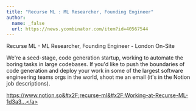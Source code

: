 ```yaml
---
title: "Recurse ML : ML Researcher, Founding Engineer"
author:
  name: _false
  url: https://news.ycombinator.com/item?id=40567544
---
```

Recurse ML - ML Researcher, Founding Engineer - London On-Site

We&#x27;re a seed-stage, code generation startup, working to automate the boring tasks in large codebases. If you&#x27;d like to push the boundaries of code generation and deploy your work in some of the largest software engineering teams orgs in the world, shoot me an email (it&#x27;s in the Notion job descriptions).

<a href="https:&#x2F;&#x2F;www.notion.so&#x2F;recurse-ml&#x2F;Working-at-Recurse-ML-1d3a36c9ebc8455ab9822df8c6adcffc" rel="nofollow">https:&#x2F;&#x2F;www.notion.so&#x2F;recurse-ml&#x2F;Working-at-Recurse-ML-1d3a3...</a>
